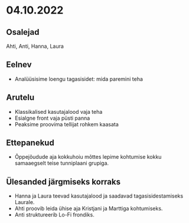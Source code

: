 # 04.10.2022
 
## Osalejad 
Ahti, Anti, Hanna, Laura

## Eelnev
* Analüüsisime loengu tagasisidet: mida paremini teha

## Arutelu
* Klassikalised kasutajalood vaja teha
* Esialgne front vaja püsti panna
* Peaksime proovima tellijat rohkem kaasata

## Ettepanekud
* Õppejõudude aja kokkuhoiu mõttes lepime kohtumise kokku samaaegselt teise tunniplaani grupiga.

## Ülesanded järgmiseks korraks
* Hanna ja Laura teevad kasutajalood ja saadavad tagasisidestamiseks Laurale.
* Ahti proovib leida ühise aja Kristjani ja Marttiga kohtumiseks.
* Anti struktureerib Lo-Fi frondiks.
